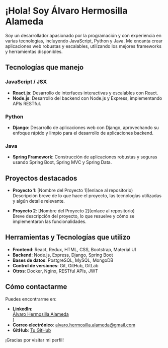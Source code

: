# ¡Hola! Soy Álvaro Hermosilla Alameda

Soy un desarrollador apasionado por la programación y con experiencia en varias tecnologías, incluyendo JavaScript, Python y Java. Me encanta crear aplicaciones web robustas y escalables, utilizando los mejores frameworks y herramientas disponibles.

## Tecnologías que manejo

### JavaScript / JSX
- **React.js**: Desarrollo de interfaces interactivas y escalables con React.
- **Node.js**: Desarrollo del backend con Node.js y Express, implementando APIs RESTful.

### Python
- **Django**: Desarrollo de aplicaciones web con Django, aprovechando su enfoque rápido y limpio para el desarrollo de aplicaciones backend.

### Java
- **Spring Framework**: Construcción de aplicaciones robustas y seguras usando Spring Boot, Spring MVC y Spring Data.

## Proyectos destacados

- **Proyecto 1**: [Nombre del Proyecto 1](enlace al repositorio)  
  Descripción breve de lo que hace el proyecto, las tecnologías utilizadas y algún detalle relevante.

- **Proyecto 2**: [Nombre del Proyecto 2](enlace al repositorio)  
  Breve descripción del proyecto, lo que resuelve y cómo se implementaron las funcionalidades.

## Herramientas y Tecnologías que utilizo
- **Frontend**: React, Redux, HTML, CSS, Bootstrap, Material UI
- **Backend**: Node.js, Express, Django, Spring Boot
- **Bases de datos**: PostgreSQL, MySQL, MongoDB
- **Control de versiones**: Git, GitHub, GitLab
- **Otros**: Docker, Nginx, RESTful APIs, JWT

## Cómo contactarme

Puedes encontrarme en:

- **LinkedIn**:<div class="badge-base LI-profile-badge" data-locale="es_ES" data-size="medium" data-theme="dark" data-type="VERTICAL" data-vanity="álvaro-hermosilla-alameda-587526339" data-version="v1"><a class="badge-base__link LI-simple-link" href="https://es.linkedin.com/in/%C3%A1lvaro-hermosilla-alameda-587526339?trk=profile-badge">Álvaro Hermosilla Alameda</a></div>
              )
- **Correo electrónico**: alvaro.hermosilla.alameda@gmail.com
- **GitHub**: [Tu GitHub](https://github.com/DevAlvaroHA)

¡Gracias por visitar mi perfil!


